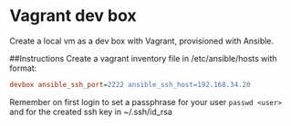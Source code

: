 # Vagrant dev box
Create a local vm as a dev box with Vagrant, provisioned with Ansible.

##Instructions
Create a vagrant inventory file in /etc/ansible/hosts with format:
```ini
devbox ansible_ssh_port=2222 ansible_ssh_host=192.168.34.20
```

Remember on first login to set a passphrase for your user ``passwd <user>`` and for the created ssh key in ~/.ssh/id_rsa
